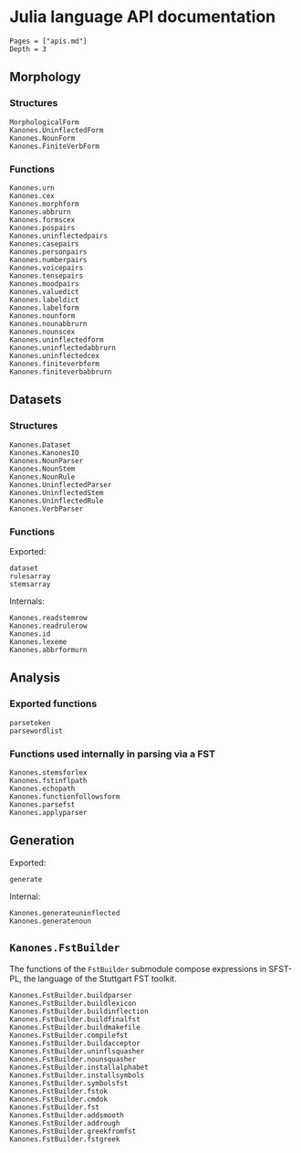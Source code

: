 
# Julia language API documentation


```@contents
Pages = ["apis.md"]
Depth = 3
```
## Morphology

### Structures

```@docs
MorphologicalForm
Kanones.UninflectedForm
Kanones.NounForm
Kanones.FiniteVerbForm
```


### Functions

```@docs
Kanones.urn
Kanones.cex
Kanones.morphform
Kanones.abbrurn
Kanones.formscex
Kanones.pospairs
Kanones.uninflectedpairs
Kanones.casepairs
Kanones.personpairs
Kanones.numberpairs
Kanones.voicepairs
Kanones.tensepairs
Kanones.moodpairs
Kanones.valuedict
Kanones.labeldict
Kanones.labelform
Kanones.nounform
Kanones.nounabbrurn
Kanones.nounscex
Kanones.uninflectedform
Kanones.uninflectedabbrurn
Kanones.uninflectedcex
Kanones.finiteverbform
Kanones.finiteverbabbrurn
```

## Datasets

### Structures

```@docs
Kanones.Dataset
Kanones.KanonesIO
Kanones.NounParser
Kanones.NounStem
Kanones.NounRule
Kanones.UninflectedParser
Kanones.UninflectedStem
Kanones.UninflectedRule
Kanones.VerbParser
```

### Functions


Exported: 

```@docs
dataset
rulesarray
stemsarray
```

Internals:

```@docs
Kanones.readstemrow
Kanones.readrulerow
Kanones.id
Kanones.lexeme
Kanones.abbrformurn
```


## Analysis

### Exported functions

```@docs
parsetoken
parsewordlist
```

### Functions used internally in parsing via a FST

```@docs
Kanones.stemsforlex
Kanones.fstinflpath
Kanones.echopath
Kanones.functionfollowsform
Kanones.parsefst
Kanones.applyparser
```

## Generation


Exported:

```@docs
generate
```

Internal:
```@docs
Kanones.generateuninflected
Kanones.generatenoun
```

## `Kanones.FstBuilder`

The functions of the `FstBuilder` submodule compose expressions in SFST-PL, the language of the Stuttgart FST toolkit.

```@docs
Kanones.FstBuilder.buildparser
Kanones.FstBuilder.buildlexicon
Kanones.FstBuilder.buildinflection
Kanones.FstBuilder.buildfinalfst
Kanones.FstBuilder.buildmakefile
Kanones.FstBuilder.compilefst
Kanones.FstBuilder.buildacceptor
Kanones.FstBuilder.uninflsquasher
Kanones.FstBuilder.nounsquasher
Kanones.FstBuilder.installalphabet
Kanones.FstBuilder.installsymbols
Kanones.FstBuilder.symbolsfst
Kanones.FstBuilder.fstok
Kanones.FstBuilder.cmdok
Kanones.FstBuilder.fst
Kanones.FstBuilder.addsmooth
Kanones.FstBuilder.addrough
Kanones.FstBuilder.greekfromfst
Kanones.FstBuilder.fstgreek
```